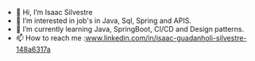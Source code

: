 - 👋 Hi, I’m Isaac Silvestre
- 👀 I’m interested in job's in Java, Sql, Spring and APIS.
- 🌱 I’m currently learning  Java, SpringBoot, CI/CD and Design patterns.
- 📫 How to reach me :www.linkedin.com/in/isaac-guadanholi-silvestre-148a6317a


<!---
ZaacSilver/ZaacSilver is a ✨ special ✨ repository because its `README.md` (this file) appears on your GitHub profile.
You can click the Preview link to take a look at your changes.
--->
